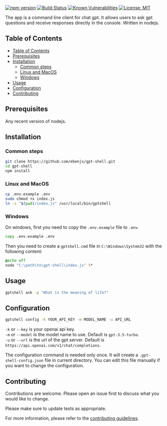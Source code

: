 <!-- Badges section here. -->

[![npm version](https://badge.fury.io/js/@ebenjs%2Fgpt-shell.svg)](https://badge.fury.io/js/@ebenjs%2Fgpt-shell)
[![Build Status](https://travis-ci.org/brunolm/chat-gpt.svg?branch=master)](https://travis-ci.org/brunolm/chat-gpt)
[![Known Vulnerabilities](https://snyk.io/test/github/ebenjs/gpt-shell/badge.svg?targetFile=package.json)](https://snyk.io/test/github/brunolm/chat-gpt?targetFile=package.json)
[![License: MIT](https://img.shields.io/badge/License-MIT-yellow.svg)](https://opensource.org/licenses/MIT)

<!-- Description section here. -->

The app is a command line client for chat gpt. It allows users to ask gpt questions and receive responses directly in the console. Written in nodejs.

<!-- Table of contents section here. -->

## Table of Contents

- [Table of Contents](#table-of-contents)
- [Prerequisites](#prerequisites)
- [Installation](#installation)
  - [Common steps](#common-steps)
  - [Linux and MacOS](#linux-and-macos)
  - [Windows](#windows)
- [Usage](#usage)
- [Configuration](#configuration)
- [Contributing](#contributing)

## Prerequisites

Any recent version of nodejs.

<!-- Installation section here. -->

## Installation

### Common steps

```bash
git clone https://github.com/ebenjs/gpt-shell.git
cd gpt-shell
npm install
```

### Linux and MacOS

```bash
cp .env.example .env
sudo chmod +x index.js
ln -s "$(pwd)/index.js" /usr/local/bin/gptshell
```

### Windows

On windows, first you need to copy the `.env.example` file to `.env`.

```cmd
copy .env.example .env
```

Then you need to create a `gptshell.cmd` file in `C:\Windows\System32` with the following content:

```cmd
@echo off
node "C:\path\to\gpt-shell\index.js" %*
```

<!-- Usage section here. -->

## Usage

```bash
gptshell ask -p "What is the meaning of life?"
```

## Configuration

```bash
gptshell config -k YOUR_API_KEY -m MODEL_NAME -u API_URL
```

`-k` or `--key` is your openai api key.  
`-m` or `--model` is the model name to use. Default is `gpt-3.5-turbo`.  
`-u` or `--url` is the url of the gpt server. Default is `https://api.openai.com/v1/chat/completions`.

The configuration command is needed only once. It will create a `.gpt-shell-config.json` file in current directory. You can edit this file manually if you want to change the configuration.

<!-- Contributing section here. -->

## Contributing

Contributions are welcome. Please open an issue first to discuss what you would like to change.

Please make sure to update tests as appropriate.

For more information, please refer to the [contributing guidelines](./CONTRIBUTING.md).
